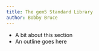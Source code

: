 ```yaml
---
title: The gem5 Standard Library
author: Bobby Bruce
---
```


- A bit about this section
- An outline goes here
